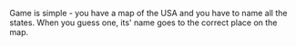 Game is simple - you have a map of the USA and you have to name all the states. When you guess one, its' name goes to the correct place on the map.
